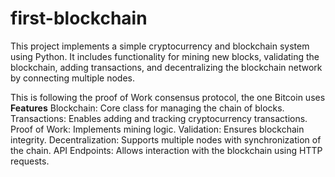 # first-blockchain
This project implements a simple cryptocurrency and blockchain system using Python. It includes functionality for mining new blocks, validating the blockchain, adding transactions, and decentralizing the blockchain network by connecting multiple nodes.

This is following the proof of Work consensus protocol, the one Bitcoin uses
**Features**
Blockchain: Core class for managing the chain of blocks.
Transactions: Enables adding and tracking cryptocurrency transactions.
Proof of Work: Implements mining logic.
Validation: Ensures blockchain integrity.
Decentralization: Supports multiple nodes with synchronization of the chain.
API Endpoints: Allows interaction with the blockchain using HTTP requests.
